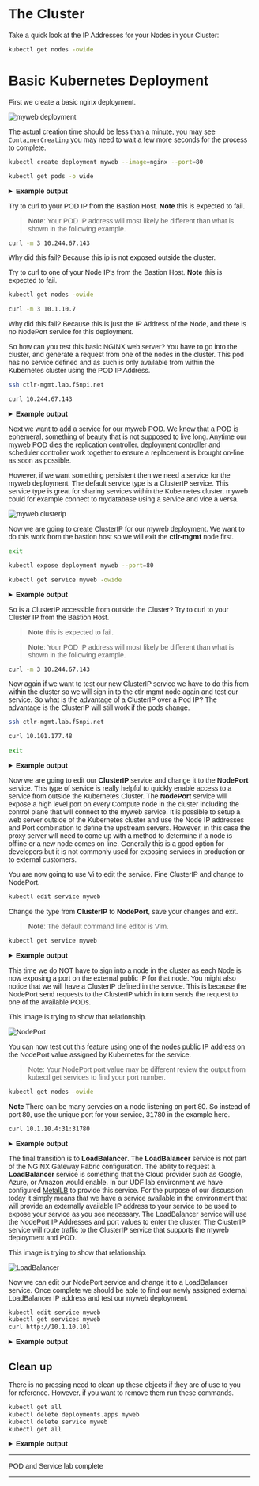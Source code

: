 # The Cluster

Take a quick look at the IP Addresses for your Nodes in your Cluster:

```bash
kubectl get nodes -owide
```

# Basic Kubernetes Deployment

First we create a basic nginx deployment.

![myweb deployment](images/myweb-deployment.png)

The actual creation time should be less than a minute, you may see `ContainerCreating` you may need to wait a few more seconds for the process to complete.

```bash
kubectl create deployment myweb --image=nginx --port=80
```
```bash
kubectl get pods -o wide
```

<details>
  <summary><b>Example output</b></summary>

```bash
f5admin@bastion:~$ kubectl create deployment myweb --image=nginx --port=80
deployment.apps/myweb created
f5admin@bastion:~$ kubectl get pods -o wide
NAME                     READY   STATUS    RESTARTS   AGE   IP              NODE                    NOMINATED NODE   READINESS GATES
myweb-68fc94d654-mc5tz   1/1     Running   0          10s   10.244.67.143   w1-mgmt.lab.f5npi.net   <none>           <none>
```

</details>

Try to curl to your POD IP from the Bastion Host. **Note** this is expected to fail.

>**Note**: Your POD IP address will most likely be different than what is shown in the following example.

```bash
curl -m 3 10.244.67.143
```
Why did this fail? Because this ip is not exposed outside the cluster.

Try to curl to one of your Node IP's from the Bastion Host. **Note** this is expected to fail.


```bash
kubectl get nodes -owide
```
```bash
curl -m 3 10.1.10.7
```

Why did this fail? Because this is just the IP Address of the Node, and there is no NodePort service for this deployment.


So how can you test this basic NGINX web server? You have to go into the cluster, and generate a request from one of the nodes in the cluster.  This pod has no service defined and as such is only available from within the Kubernetes cluster using the POD IP Address.

```bash
ssh ctlr-mgmt.lab.f5npi.net
```
```bash
curl 10.244.67.143
```

<details>
  <summary><b>Example output</b></summary>

```bash
f5admin@bastion:~$ ssh ctlr-mgmt.lab.f5npi.net
Activate the web console with: systemctl enable --now cockpit.socket

Last login: Mon Jul 15 23:02:04 2024 from 10.1.1.11
[f5admin@ctlr-mgmt ~]$ curl 10.244.67.143
<!DOCTYPE html>
<html>
<head>
<title>Welcome to nginx!</title>
<style>
html { color-scheme: light dark; }
body { width: 35em; margin: 0 auto;
font-family: Tahoma, Verdana, Arial, sans-serif; }
</style>
</head>
<body>
<h1>Welcome to nginx!</h1>
<p>If you see this page, the nginx web server is successfully installed and
working. Further configuration is required.</p>

<p>For online documentation and support please refer to
<a href="http://nginx.org/">nginx.org</a>.<br/>
Commercial support is available at
<a href="http://nginx.com/">nginx.com</a>.</p>

<p><em>Thank you for using nginx.</em></p>
</body>
</html>
```

</details>

Next we want to add a service for our myweb POD.  We know that a POD is ephemeral, something of beauty that is not supposed to live long. Anytime our myweb POD dies the replication controller, deployment controller and scheduler controller work together to ensure a replacement is brought on-line as soon as possible.

However, if we want something persistent then we need a service for the myweb deployment. The default service type is a ClusterIP service.  This service type is great for sharing services within the Kubernetes cluster, myweb could for example connect to mydatabase using a service and vice a versa.

![myweb clusterip](images/myweb-service-clusterip.png)

Now we are going to create ClusterIP for our myweb deployment.  We want to do this work from the bastion host so we will exit the **ctlr-mgmt** node first.

```bash
exit
```
```bash
kubectl expose deployment myweb --port=80
```
```bash
kubectl get service myweb -owide
```

<details>
  <summary><b>Example output</b></summary>

```bash
[f5admin@ctlr-mgmt ~]$ exit
logout
Connection to ctlr-mgmt.lab.f5npi.net closed.
f5admin@bastion:~$ kubectl expose deployment myweb --port=80
service/myweb exposed
f5admin@bastion:~$ kubectl get service myweb -o wide
NAME    TYPE        CLUSTER-IP      EXTERNAL-IP   PORT(S)   AGE   SELECTOR
myweb   ClusterIP   10.101.177.48   <none>        80/TCP    12s   app=myweb
```

</details>

So is a ClusterIP accessible from outside the Cluster? Try to curl to your Cluster IP from the Bastion Host. 

>**Note** this is expected to fail.

>**Note**: Your POD IP address will most likely be different than what is shown in the following example.

```bash
curl -m 3 10.244.67.143
```
Now again if we want to test our new ClusterIP service we have to do this from within the cluster so we will sign in to the ctlr-mgmt node again and test our service.
So what is the advantage of a ClusterIP over a Pod IP? The advantage is the ClusterIP will still work if the pods change.

```bash
ssh ctlr-mgmt.lab.f5npi.net
```
```bash
curl 10.101.177.48
```
```bash
exit
```

<details>
  <summary><b>Example output</b></summary>

```bash
ssh ctlr-mgmt.lab.f5npi.net
```

Activate the web console with: 

```bash
systemctl enable --now cockpit.socket
```

Last login: Mon Jul 15 23:16:51 2024 from 10.1.1.11
[f5admin@ctlr-mgmt ~]$ curl http://10.101.177.48
<!DOCTYPE html>
<html>
<head>
<title>Welcome to nginx!</title>
<style>
html { color-scheme: light dark; }
body { width: 35em; margin: 0 auto;
font-family: Tahoma, Verdana, Arial, sans-serif; }
</style>
</head>
<body>
<h1>Welcome to nginx!</h1>
<p>If you see this page, the nginx web server is successfully installed and
working. Further configuration is required.</p>

<p>For online documentation and support please refer to
<a href="http://nginx.org/">nginx.org</a>.<br/>
Commercial support is available at
<a href="http://nginx.com/">nginx.com</a>.</p>

<p><em>Thank you for using nginx.</em></p>
</body>
</html>
[f5admin@ctlr-mgmt ~]$ exit
logout
Connection to ctlr-mgmt.lab.f5npi.net closed.
```

</details>

Now we are going to edit our **ClusterIP** service and change it to the **NodePort** service.  This type of service is really helpful to quickly enable access to a service from outside the Kubernetes Cluster. The **NodePort** service will expose a high level port on every Compute node in the cluster including the control plane that will connect to the myweb service. It is possible to setup a web server outside of the Kubernetes cluster and use the Node IP addresses and Port combination to define the upstream servers.  However, in this case the proxy server will need to come up with a method to determine if a node is offline or a new node comes on line. Generally this is a good option for developers but it is not commonly used for exposing services in production or to external customers.

You are now going to use Vi to edit the service. Fine ClusterIP and change to NodePort.

```bash
kubectl edit service myweb
```

Change the type from **ClusterIP** to **NodePort**, save your changes and exit.  

>**Note**: The default command line editor is Vim.

```bash
kubectl get service myweb 
```

<details>
  <summary><b>Example output</b></summary>

```bash
f5admin@bastion:~$ kubectl edit service myweb

# Please edit the object below. Lines beginning with a '#' will be ignored,
# and an empty file will abort the edit. If an error occurs while saving this file will be
# reopened with the relevant failures.
#
apiVersion: v1
kind: Service
metadata:
  creationTimestamp: "2024-07-15T23:37:03Z"
  labels:
    app: myweb
  name: myweb
  namespace: default
  resourceVersion: "448662"
  uid: ee55ad63-f887-41d5-976e-891f4082d526
spec:
  clusterIP: 10.104.37.252
  clusterIPs:
  - 10.104.37.252
  internalTrafficPolicy: Cluster
  ipFamilies:
  - IPv4
  ipFamilyPolicy: SingleStack
  ports:
  - port: 80
    protocol: TCP
    targetPort: 80
  selector:
    app: myweb
  sessionAffinity: None
  type: NodePort
status:
  loadBalancer: {}
~   
~
~
  "/tmp/kubectl-edit-3721243279.yaml" 34L, 782B written                                                                          
service/myweb edited

f5admin@bastion:~$ kubectl get service myweb 
NAME    TYPE       CLUSTER-IP      EXTERNAL-IP   PORT(S)        AGE
myweb   NodePort   10.104.37.252   <none>        80:31780/TCP   7m44s
```
</details>

This time we do NOT have to sign into a node in the cluster as each Node is now exposing a port on the external public IP for that node. You might also notice that we will have a ClusterIP defined in the service.  This is because the NodePort send requests to the ClusterIP which in turn sends the request to one of the available PODs.

This image is trying to show that relationship.

![NodePort](images/myweb-service-nodeport.png)

You can now test out this feature using one of the nodes public IP address on the NodePort value assigned by Kubernetes for the service.

>Note: Your NodePort port value may be different review the output from kubectl get services to find your port number.

```bash
kubectl get nodes -owide
```

**Note** There can be many servcies on a node listening on port 80. So instead of port 80, use the unique port for your service, 31780 in the example here.

```bash
curl 10.1.10.4:31:31780
```

<details>
  <summary><b>Example output</b></summary>

```bash
f5admin@bastion:~$ kubectl get nodes -owide
NAME                      STATUS   ROLES           AGE   VERSION   INTERNAL-IP   EXTERNAL-IP   OS-IMAGE         KERNEL-VERSION                CONTAINER-RUNTIME
ctlr-mgmt.lab.f5npi.net   Ready    control-plane   10d   v1.29.3   10.1.10.4     <none>        CentOS Linux 8   4.18.0-348.7.1.el8_5.x86_64   containerd://1.6.32
w1-mgmt.lab.f5npi.net     Ready    <none>          10d   v1.29.3   10.1.10.7     <none>        CentOS Linux 8   4.18.0-348.7.1.el8_5.x86_64   containerd://1.6.32
w2-mgmt.lab.f5npi.net     Ready    <none>          10d   v1.29.3   10.1.10.8     <none>        CentOS Linux 8   4.18.0-348.7.1.el8_5.x86_64   containerd://1.6.32
w3-mgmt.lab.f5npi.net     Ready    <none>          10d   v1.29.3   10.1.10.9     <none>        CentOS Linux 8   4.18.0-348.7.1.el8_5.x86_64   containerd://1.6.32
f5admin@bastion:~$ curl http://10.1.10.4:31780
<!DOCTYPE html>
<html>
<head>
<title>Welcome to nginx!</title>
<style>
html { color-scheme: light dark; }
body { width: 35em; margin: 0 auto;
font-family: Tahoma, Verdana, Arial, sans-serif; }
</style>
</head>
<body>
<h1>Welcome to nginx!</h1>
<p>If you see this page, the nginx web server is successfully installed and
working. Further configuration is required.</p>

<p>For online documentation and support please refer to
<a href="http://nginx.org/">nginx.org</a>.<br/>
Commercial support is available at
<a href="http://nginx.com/">nginx.com</a>.</p>

<p><em>Thank you for using nginx.</em></p>
</body>
</html>
```

</details>

The final transition is to **LoadBalancer**.  The **LoadBalancer** service is not part of the NGINX Gateway Fabric configuration.  The ability to request a **LoadBalancer** service is something that the Cloud provider such as Google, Azure, or Amazon would enable.  In our UDF lab environment we have configured [MetalLB](https://metallb.universe.tf/) to provide this service.  For the purpose of our discussion today it simply means that we have a service available in the environment that will provide an externally available IP address to your service to be used to expose your service as you see necessary.  The LoadBalancer service will use the NodePort IP Addresses and port values to enter the cluster.  The ClusterIP service will route traffic to the ClusterIP service that supports the myweb deployment and POD.

This image is trying to show that relationship.

![LoadBalancer](images/myweb-service-loadbalancer.png)

Now we can edit our NodePort service and change it to a LoadBalancer service.  Once complete we should be able to find our newly assigned external LoadBalancer IP address and test our myweb deployment.

```bash
kubectl edit service myweb
kubectl get services myweb
curl http://10.1.10.101
```

<details>
  <summary><b>Example output</b></summary>

```bash
# Please edit the object below. Lines beginning with a '#' will be ignored,
# and an empty file will abort the edit. If an error occurs while saving this file will be
# reopened with the relevant failures.
#
apiVersion: v1
kind: Service
metadata:
  creationTimestamp: "2024-07-15T23:37:03Z"
  labels:
    app: myweb
  name: myweb
  namespace: default
  resourceVersion: "449854"
  uid: ee55ad63-f887-41d5-976e-891f4082d526
spec:
  clusterIP: 10.104.37.252
  clusterIPs:
  - 10.104.37.252
  externalTrafficPolicy: Cluster
  internalTrafficPolicy: Cluster
  ipFamilies:
  - IPv4
  ipFamilyPolicy: SingleStack
  ports:
  - nodePort: 31780
    port: 80
    protocol: TCP
    targetPort: 80
  selector:
    app: myweb
  sessionAffinity: None
  type: LoadBalancer
status:
  loadBalancer: {}
~
~
~
"/tmp/kubectl-edit-2726845354.yaml" 34L, 785B written                                                                          
service/myweb edited

f5admin@bastion:~$ kubectl get service myweb 
NAME    TYPE           CLUSTER-IP      EXTERNAL-IP   PORT(S)        AGE
myweb   LoadBalancer   10.104.37.252   10.1.10.101   80:31780/TCP   26m

f5admin@bastion:~$ curl http://10.1.10.101
<!DOCTYPE html>
<html>
<head>
<title>Welcome to nginx!</title>
<style>
html { color-scheme: light dark; }
body { width: 35em; margin: 0 auto;
font-family: Tahoma, Verdana, Arial, sans-serif; }
</style>
</head>
<body>
<h1>Welcome to nginx!</h1>
<p>If you see this page, the nginx web server is successfully installed and
working. Further configuration is required.</p>

<p>For online documentation and support please refer to
<a href="http://nginx.org/">nginx.org</a>.<br/>
Commercial support is available at
<a href="http://nginx.com/">nginx.com</a>.</p>

<p><em>Thank you for using nginx.</em></p>
</body>
</html>

```

</details>

## Clean up

There is no pressing need to clean up these objects if they are of use to you for reference.  However, if you want to remove them run these commands.

```bash
kubectl get all
kubectl delete deployments.apps myweb
kubectl delete service myweb
kubectl get all
```

<details>
  <summary><b>Example output</b></summary>

```bash
 f5admin@bastion:~$ kubectl get all
NAME                         READY   STATUS    RESTARTS   AGE
pod/myweb-68fc94d654-mc5tz   1/1     Running   0          88m

NAME                 TYPE           CLUSTER-IP      EXTERNAL-IP   PORT(S)        AGE
service/kubernetes   ClusterIP      10.96.0.1       <none>        443/TCP        10d
service/myweb        LoadBalancer   10.104.37.252   10.1.10.101   80:31780/TCP   52m

NAME                    READY   UP-TO-DATE   AVAILABLE   AGE
deployment.apps/myweb   1/1     1            1           88m

NAME                               DESIRED   CURRENT   READY   AGE
replicaset.apps/myweb-68fc94d654   1         1         1       88m
f5admin@bastion:~$ kubectl delete deployments.apps myweb 
deployment.apps "myweb" deleted
f5admin@bastion:~$ kubectl delete service myweb 
service "myweb" deleted
f5admin@bastion:~$ kubectl get all
NAME                 TYPE        CLUSTER-IP   EXTERNAL-IP   PORT(S)   AGE
service/kubernetes   ClusterIP   10.96.0.1    <none>        443/TCP   10d

```

</details>

____

POD and Service lab complete
___









